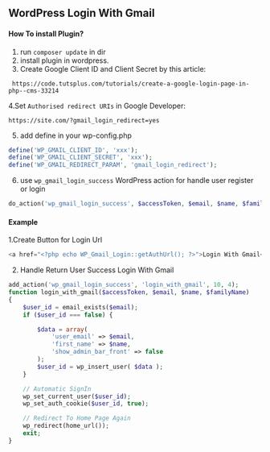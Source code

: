 ## WordPress Login With Gmail

#### How To install Plugin?

1. run `composer update` in dir
2. install plugin in wordpress.
3. Create Google Client ID and Client Secret by this article:
````
 https://code.tutsplus.com/tutorials/create-a-google-login-page-in-php--cms-33214
````

4.Set `Authorised redirect URIs` in Google Developer:
````
https://site.com/?gmail_login_redirect=yes
````

5. add define in your wp-config.php
````php
define('WP_GMAIL_CLIENT_ID', 'xxx');
define('WP_GMAIL_CLIENT_SECRET', 'xxx');
define('WP_GMAIL_REDIRECT_PARAM', 'gmail_login_redirect');
````

6. use `wp_gmail_login_success` WordPress action for handle user register or login
````php
do_action('wp_gmail_login_success', $accessToken, $email, $name, $familyName, $gender, $locale, $avatar, $google_account_info);
````


#### Example

1.Create Button for Login Url
````php
<a href="<?php echo WP_Gmail_Login::getAuthUrl(); ?>">Login With Gmail</a>
````

2. Handle Return User Success Login With Gmail
````php
add_action('wp_gmail_login_success', 'login_with_gmail', 10, 4);
function login_with_gmail($accessToken, $email, $name, $familyName)
{
    $user_id = email_exists($email);
    if ($user_id === false) {

        $data = array(
            'user_email' => $email,
            'first_name' => $name,
            'show_admin_bar_front' => false
        );
        $user_id = wp_insert_user( $data );
    }

    // Automatic SignIn
    wp_set_current_user($user_id);
    wp_set_auth_cookie($user_id, true);

    // Redirect To Home Page Again
    wp_redirect(home_url());
    exit;
}
````
